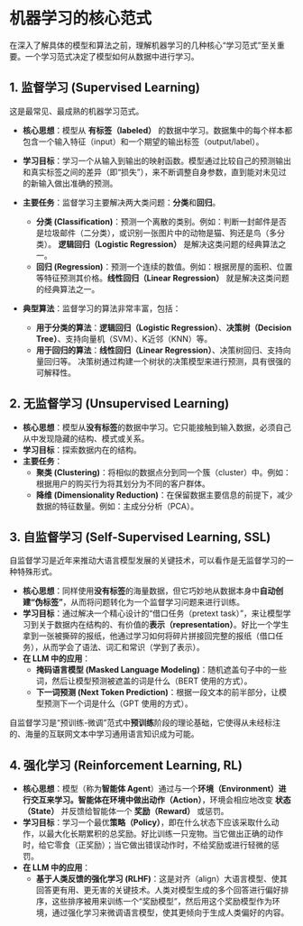 # 机器学习的核心范式

在深入了解具体的模型和算法之前，理解机器学习的几种核心“学习范式”至关重要。一个学习范式决定了模型如何从数据中进行学习。

## 1. 监督学习 (Supervised Learning)

这是最常见、最成熟的机器学习范式。

-   **核心思想**：模型从 **有标签（labeled）** 的数据中学习。数据集中的每个样本都包含一个输入特征（input）和一个期望的输出标签（output/label）。
-   **学习目标**：学习一个从输入到输出的映射函数。模型通过比较自己的预测输出和真实标签之间的差异（即“损失”），来不断调整自身参数，直到能对未见过的新输入做出准确的预测。
-   **主要任务**：监督学习主要解决两大类问题：**分类**和**回归**。
    -   **分类 (Classification)**：预测一个离散的类别。例如：判断一封邮件是否是垃圾邮件（二分类），或识别一张图片中的动物是猫、狗还是鸟（多分类）。 **逻辑回归（Logistic Regression）** 是解决这类问题的经典算法之一。
    -   **回归 (Regression)**：预测一个连续的数值。例如：根据房屋的面积、位置等特征预测其价格。**线性回归（Linear Regression）** 就是解决这类问题的经典算法之一。

-   **典型算法**：监督学习的算法非常丰富，包括：
    -   **用于分类的算法**：**逻辑回归（Logistic Regression）**、**决策树（Decision Tree）**、支持向量机（SVM）、K近邻（KNN）等。
    -   **用于回归的算法**：**线性回归（Linear Regression）**、决策树回归、支持向量回归等。
    决策树通过构建一个树状的决策模型来进行预测，具有很强的可解释性。

## 2. 无监督学习 (Unsupervised Learning)

-   **核心思想**：模型从**没有标签**的数据中学习。它只能接触到输入数据，必须自己从中发现隐藏的结构、模式或关系。
-   **学习目标**：探索数据内在的结构。
-   **主要任务**：
    -   **聚类 (Clustering)**：将相似的数据点分到同一个簇（cluster）中。例如：根据用户的购买行为将其划分为不同的客户群体。
    -   **降维 (Dimensionality Reduction)**：在保留数据主要信息的前提下，减少数据的特征数量。例如：主成分分析（PCA）。

## 3. 自监督学习 (Self-Supervised Learning, SSL)

自监督学习是近年来推动大语言模型发展的关键技术，可以看作是无监督学习的一种特殊形式。

-   **核心思想**：同样使用**没有标签**的海量数据，但它巧妙地从数据本身中**自动创建“伪标签”**，从而将问题转化为一个监督学习问题来进行训练。
-   **学习目标**：通过解决一个精心设计的“借口任务（pretext task）”，来让模型学习到关于数据内在结构的、有价值的**表示（representation）**。好比一个学生拿到一张被撕碎的报纸，他通过学习如何将碎片拼接回完整的报纸（借口任务），从而学会了语法、词汇和常识（学到了表示）。
-   **在 LLM 中的应用**：
    -   **掩码语言模型 (Masked Language Modeling)**：随机遮盖句子中的一些词，然后让模型预测被遮盖的词是什么（BERT 使用的方式）。
    -   **下一词预测 (Next Token Prediction)**：根据一段文本的前半部分，让模型预测下一个词是什么（GPT 使用的方式）。

自监督学习是“预训练-微调”范式中**预训练**阶段的理论基础，它使得从未经标注的、海量的互联网文本中学习通用语言知识成为可能。

## 4. 强化学习 (Reinforcement Learning, RL)

-   **核心思想**：模型（称为**智能体 Agent**）通过与一个**环境（Environment）**进行交互来学习。智能体在环境中做出**动作（Action）**，环境会相应地改变 **状态（State）** 并反馈给智能体一个 **奖励（Reward）** 或惩罚。
-   **学习目标**：学习一个最优**策略（Policy）**，即在什么状态下应该采取什么动作，以最大化长期累积的总奖励。好比训练一只宠物。当它做出正确的动作时，给它零食（正奖励）；当它做出错误动作时，不给奖励或进行轻微的惩罚。
-   **在 LLM 中的应用**：
    -   **基于人类反馈的强化学习 (RLHF)**：这是对齐（align）大语言模型、使其回答更有用、更无害的关键技术。人类对模型生成的多个回答进行偏好排序，这些排序被用来训练一个“奖励模型”，然后用这个奖励模型作为环境，通过强化学习来微调语言模型，使其更倾向于生成人类偏好的内容。